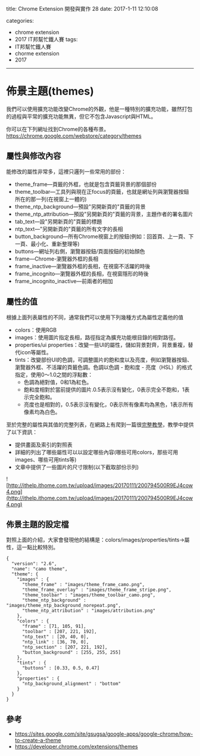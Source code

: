 title: Chrome Extension 開發與實作 28
date: 2017-1-11 12:10:08

categories:
- chrome extension
- 2017 IT邦幫忙鐵人賽
tags: 
- IT邦幫忙鐵人賽
- chorme extension
- 2017
---

# 佈景主題(themes)

我們可以使用擴充功能改變Chrome的外觀，他是一種特別的擴充功能，雖然打包的過程與平常的擴充功能無異，但它不包含Javascript與HTML。

<!--more-->

你可以在下列網址找到Chrome的各種布景。
https://chrome.google.com/webstore/category/themes

## 屬性與修改內容

能修改的屬性非常多，這裡只邏列一些常用的部份：

* theme_frame—頁籤的外框，也就是包含頁籤背景的那個部份
* theme_toolbar—工具列與現在正focus的頁籤，也就是網址列與瀏覽器按鈕所在的那一列(在視窗上一體的)
* theme_ntp_background—預設"另開新頁的"頁籤的背景
* theme_ntp_attribution—預設"另開新頁的"頁籤的背景，主題作者的署名圖片
* tab_text—設"另開新頁的"頁籤的標題
* ntp_text—"另開新頁的"頁籤的所有文字的長相
* button_background—所有Chrome視窗上的按鈕(例如：回首頁、上一頁、下一頁、最小化、重新整理等)
* buttons—網址列右側，瀏覽器按鈕/頁面按鈕的初始顏色
* frame—Chrome-瀏覽器外框的長相
* frame_inactive—瀏覽器外框的長相，在視窗不活躍的時後
* frame_incognito—瀏覽器外框的長相，在視窗隱形的時後
* frame_incognito_inactive—前兩者的相加

## 屬性的值

根據上面列表屬性的不同，通常我們可以使用下列幾種方式為屬性定義他的值

* colors：使用RGB
* images：使用圖片指定長相，路徑指定為擴充功能根目錄的相對路徑。
* properties/ui properties：改變一些UI的屬性，儲如背景對齊，背景重複，替代icon等屬性。
* tints：改變部份UI的色調，可調整圖片的飽和度以及亮度，例如瀏覽器按鈕、瀏覽器外框、不活躍的頁籤色調。色調以色調 - 飽和度 - 亮度（HSL）的格式指定，使用0〜1.0之間的浮點數：
    * 色調為絕對值，0和1為紅色。
    * 飽和度相對於當前提供的圖片.0.5表示沒有變化，0表示完全不飽和，1表示完全飽和。
    * 亮度也是相對的，0.5表示沒有變化，0表示所有像素均為黑色，1表示所有像素均為白色。


至於完整的屬性與其值的完整列表，在網路上有爬到一篇很[完整教學](https://sites.google.com/site/gsugsa/google-apps/google-chrome/how-to-create-a-theme)，教學中提供了以下資訊：

* 提供畫面及索引的對照表
* 詳細的列出了哪些屬性可以以設定哪些內容(哪些可用colors，那些可用images、哪些可用tints等)
* 文章中提供了一些圖片的尺寸限制(以下截取部份示列)

![http://ithelp.ithome.com.tw/upload/images/20170111/200794500R9EJ4cow4.png](http://ithelp.ithome.com.tw/upload/images/20170111/200794500R9EJ4cow4.png)

## 佈景主題的設定檔

對照上面的介紹，大家會發現他的結構是：colors/images/properties/tints→屬性，這一點比較特別。

```
{
  "version": "2.6",
  "name": "camo theme",
  "theme": {
    "images" : {
      "theme_frame" : "images/theme_frame_camo.png",
      "theme_frame_overlay" : "images/theme_frame_stripe.png",
      "theme_toolbar" : "images/theme_toolbar_camo.png",
      "theme_ntp_background" : "images/theme_ntp_background_norepeat.png",
      "theme_ntp_attribution" : "images/attribution.png"
    },
    "colors" : {
      "frame" : [71, 105, 91],
      "toolbar" : [207, 221, 192],
      "ntp_text" : [20, 40, 0],
      "ntp_link" : [36, 70, 0],
      "ntp_section" : [207, 221, 192],
      "button_background" : [255, 255, 255]
    },
    "tints" : {
      "buttons" : [0.33, 0.5, 0.47]
    },
    "properties" : {
      "ntp_background_alignment" : "bottom"
    }
  }
}
```

## 參考

* https://sites.google.com/site/gsugsa/google-apps/google-chrome/how-to-create-a-theme
* https://developer.chrome.com/extensions/themes









